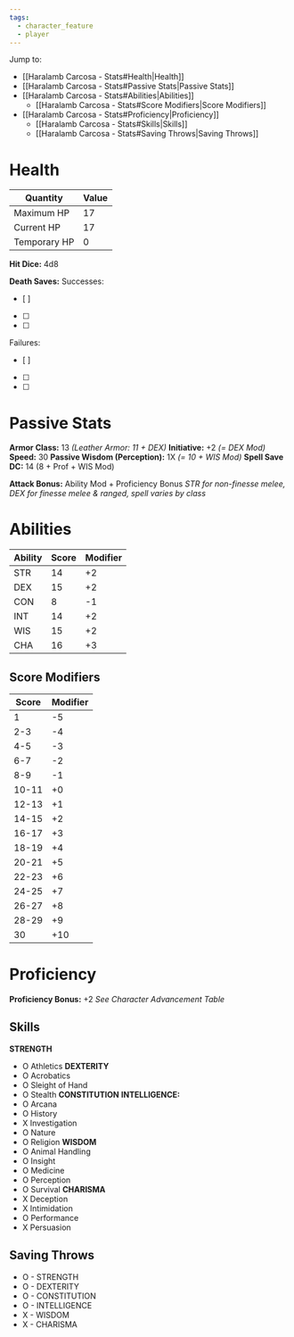 ```yaml
---
tags:
  - character_feature
  - player
---
```

Jump to:
- [[Haralamb Carcosa - Stats#Health|Health]]
- [[Haralamb Carcosa - Stats#Passive Stats|Passive Stats]]
- [[Haralamb Carcosa - Stats#Abilities|Abilities]]
	- [[Haralamb Carcosa - Stats#Score Modifiers|Score Modifiers]]
- [[Haralamb Carcosa - Stats#Proficiency|Proficiency]]
	- [[Haralamb Carcosa - Stats#Skills|Skills]]
	- [[Haralamb Carcosa - Stats#Saving Throws|Saving Throws]]

# Health

| Quantity     | Value |
| ------------ | ----- |
| Maximum HP   | 17    |
| Current HP   | 17    |
| Temporary HP | 0     |
**Hit Dice:** 4d8

**Death Saves:**
Successes:
- [ ] 
- [ ] 
- [ ] 
Failures:
- [ ] 
- [ ]  
- [ ] 

# Passive Stats

**Armor Class:** 13 _(Leather Armor: 11 + DEX)_
**Initiative:** +2 _(= DEX Mod)_
**Speed:** 30
**Passive Wisdom (Perception):** 1X _(= 10 + WIS Mod)_
**Spell Save DC:** 14 (8 + Prof + WIS Mod)

**Attack Bonus:** Ability Mod + Proficiency Bonus
_STR for non-finesse melee, DEX for finesse melee & ranged, spell varies by class_

# Abilities

| Ability | Score | Modifier |
| ------- | ----- | -------- |
| STR     | 14    | +2       |
| DEX     | 15    | +2       |
| CON     | 8     | -1       |
| INT     | 14    | +2       |
| WIS     | 15    | +2       |
| CHA     | 16    | +3       |
## Score Modifiers

| Score | Modifier |
| ----- | -------- |
| 1     | -5       |
| 2-3   | -4       |
| 4-5   | -3       |
| 6-7   | -2       |
| 8-9   | -1       |
| 10-11 | +0       |
| 12-13 | +1       |
| 14-15 | +2       |
| 16-17 | +3       |
| 18-19 | +4       |
| 20-21 | +5       |
| 22-23 | +6       |
| 24-25 | +7       |
| 26-27 | +8       |
| 28-29 | +9       |
| 30    | +10      |

# Proficiency

**Proficiency Bonus:** +2
_See Character Advancement Table_

## Skills

**STRENGTH**
- O Athletics
**DEXTERITY**
- O Acrobatics
- O Sleight of Hand
- O Stealth
**CONSTITUTION**
**INTELLIGENCE:**
- O Arcana
- O History
- X Investigation
- O Nature
- O Religion
**WISDOM**
- O Animal Handling
- O Insight
- O Medicine
- O Perception
- O Survival
**CHARISMA**
- X Deception
- X Intimidation
- O Performance
- X Persuasion

## Saving Throws

- O - STRENGTH
- O - DEXTERITY
- O - CONSTITUTION
- O - INTELLIGENCE
- X - WISDOM
- X - CHARISMA

